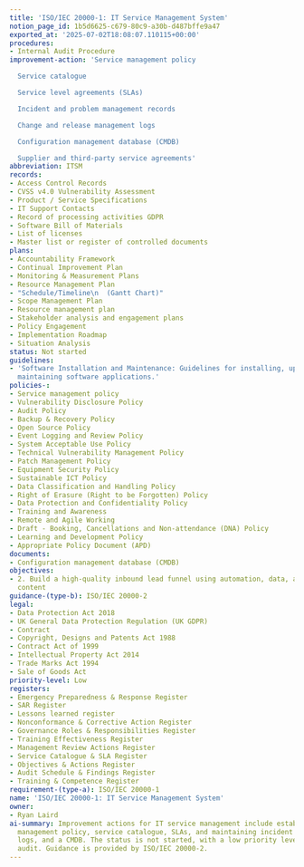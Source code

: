 ```yaml
---
title: 'ISO/IEC 20000-1: IT Service Management System'
notion_page_id: 1b5d6625-c679-80c9-a30b-d487bffe9a47
exported_at: '2025-07-02T18:08:07.110115+00:00'
procedures:
- Internal Audit Procedure
improvement-action: 'Service management policy

  Service catalogue

  Service level agreements (SLAs)

  Incident and problem management records

  Change and release management logs

  Configuration management database (CMDB)

  Supplier and third-party service agreements'
abbreviation: ITSM
records:
- Access Control Records
- CVSS v4.0 Vulnerability Assessment
- Product / Service Specifications
- IT Support Contacts
- Record of processing activities GDPR
- Software Bill of Materials
- List of licenses
- Master list or register of controlled documents
plans:
- Accountability Framework
- Continual Improvement Plan
- Monitoring & Measurement Plans
- Resource Management Plan
- "Schedule/Timeline\n  (Gantt Chart)"
- Scope Management Plan
- Resource management plan
- Stakeholder analysis and engagement plans
- Policy Engagement
- Implementation Roadmap
- Situation Analysis
status: Not started
guidelines:
- 'Software Installation and Maintenance: Guidelines for installing, updating, and
  maintaining software applications.'
policies-:
- Service management policy
- Vulnerability Disclosure Policy
- Audit Policy
- Backup & Recovery Policy
- Open Source Policy
- Event Logging and Review Policy
- System Acceptable Use Policy
- Technical Vulnerability Management Policy
- Patch Management Policy
- Equipment Security Policy
- Sustainable ICT Policy
- Data Classification and Handling Policy
- Right of Erasure (Right to be Forgotten) Policy
- Data Protection and Confidentiality Policy
- Training and Awareness
- Remote and Agile Working
- Draft - Booking, Cancellations and Non-attendance (DNA) Policy
- Learning and Development Policy
- Appropriate Policy Document (APD)
documents:
- Configuration management database (CMDB)
objectives:
- 2. Build a high-quality inbound lead funnel using automation, data, and targeted
  content
guidance-(type-b): ISO/IEC 20000-2
legal:
- Data Protection Act 2018
- UK General Data Protection Regulation (UK GDPR)
- Contract
- Copyright, Designs and Patents Act 1988
- Contract Act of 1999
- Intellectual Property Act 2014
- Trade Marks Act 1994
- Sale of Goods Act
priority-level: Low
registers:
- Emergency Preparedness & Response Register
- SAR Register
- Lessons learned register
- Nonconformance & Corrective Action Register
- Governance Roles & Responsibilities Register
- Training Effectiveness Register
- Management Review Actions Register
- Service Catalogue & SLA Register
- Objectives & Actions Register
- Audit Schedule & Findings Register
- Training & Competence Register
requirement-(type-a): ISO/IEC 20000-1
name: 'ISO/IEC 20000-1: IT Service Management System'
owner:
- Ryan Laird
ai-summary: Improvement actions for IT service management include establishing a service
  management policy, service catalogue, SLAs, and maintaining incident records, change
  logs, and a CMDB. The status is not started, with a low priority level and verified
  audit. Guidance is provided by ISO/IEC 20000-2.
---
```


<!-- Unsupported block type: child_database -->